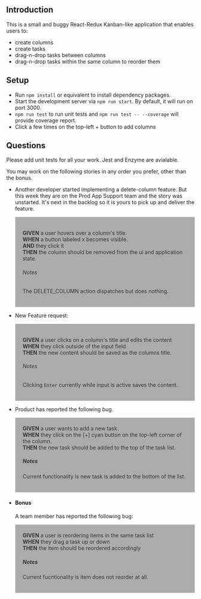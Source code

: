## Introduction

This is a small and buggy React-Redux Kanban-like application that enables users to:

- create columns
- create tasks
- drag-n-drop tasks between columns
- drag-n-drop tasks within the same column to reorder them

## Setup

- Run `npm install` or equivalent to install dependency packages.
- Start the development server via `npm run start`. By default, it will run on port 3000.
- `npm run test` to run unit tests and `npm run test -- --coverage` will provide coverage report.
- Click a few times on the top-left + button to add columns

## Questions

Please add unit tests for all your work. Jest and Enzyme are avialable.

You may work on the following stories in any order you prefer, other than the bonus.

- Another developer started implementing a delete-column feature.
  But this week they are on the Prod App Support team and the story was unstarted. It's next in the backlog so it is yours to pick up and deliver the feature.

  <div style="background: #acacac; padding: 20px; color: #333;">

  <span style="font-weight:bold;">GIVEN</span> a user hovers over a column's title.<br />
  <span style="font-weight:bold;">WHEN</span> a button labeled x becomes visible.<br />
  <span style="font-weight:bold;">AND</span> they click it<br />
  <span style="font-weight:bold;">THEN</span> the column should be removed from the ui and application state.

  ###### Notes

  The DELETE_COLUMN action dispatches but does nothing.

  </div>

- New Feature request:

  <div style="background: #acacac; padding: 20px; color: #333">

  <span style="font-weight:bold;">GIVEN</span> a user clicks on a column's title and edits the content<br />
  <span style="font-weight:bold;">WHEN</span> they click outside of the input field<br />
  <span style="font-weight:bold;">THEN</span> the new content should be saved as the columns title.

  ###### Notes

  Clicking `Enter` currently while input is active saves the content.

  </div>

- Product has reported the following bug.

  <div style="background: #acacac; padding: 20px; color: #333">
  <span style="font-weight:bold;">GIVEN</span> a user wants to add a new task.<br />
  <span style="font-weight:bold;">WHEN</span> they click on the [+] cyan button on the top-left corner of the column.<br />
  <span style="font-weight:bold;">THEN</span> the new task should be added to the top of the task list.

  ##### Notes

  Current functionality is new task is added to the bottom of the list.

  </div>

- #### Bonus

  A team member has reported the following bug:

  <div style="background: #acacac; padding: 20px; color: #333">
  <span style="font-weight:bold;">GIVEN</span> a user is reordering items in the same task list<br />
  <span style="font-weight:bold;">WHEN</span> they drag a task up or down<br />
  <span style="font-weight:bold;">THEN</span> the item should be reordered accordingly

  ##### Notes

  Current fucntionality is item does not reorder at all.

  </div>
